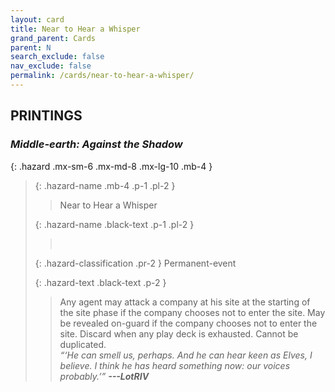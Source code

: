 ```yaml
---
layout: card
title: Near to Hear a Whisper
grand_parent: Cards
parent: N
search_exclude: false
nav_exclude: false
permalink: /cards/near-to-hear-a-whisper/
---
```


## PRINTINGS


### _Middle-earth: Against the Shadow_

{: .hazard .mx-sm-6 .mx-md-8 .mx-lg-10 .mb-4 }
> {: .hazard-name .mb-4 .p-1 .pl-2 }
> > <div class="hazard-mp"></div>
> > <div class="card-name">Near to Hear a Whisper</div>
>
> {: .hazard-name .black-text .p-1 .pl-2 }
> > &nbsp;
>
> {: .hazard-classification .pr-2 }
> Permanent-event
>
> {: .hazard-text .black-text .p-2 }
> > Any agent may attack a company at his site at the starting of the site phase if the company chooses not to enter the site. May be revealed on-guard if the company chooses not to enter the site. Discard when any play deck is exhausted. Cannot be duplicated.   <br>_“‘He can smell us, perhaps. And he can hear keen as Elves, I believe. I think he has heard something now: our voices probably.’”_ ***---&#65279;LotRIV*** 
>

